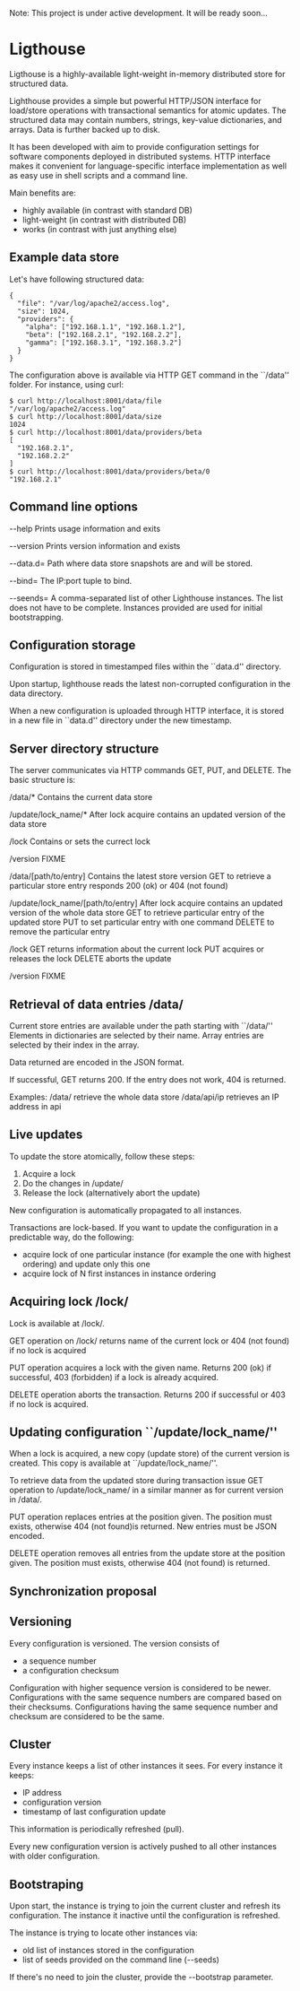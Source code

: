 

Note: This project is under active development. It will be ready soon...


Ligthouse
=========

Ligthouse is a highly-available light-weight in-memory distributed store for
structured data.

Lighthouse provides a simple but powerful HTTP/JSON interface for load/store
operations with transactional semantics for atomic updates. The structured data
may contain numbers, strings, key-value dictionaries, and arrays. Data is
further backed up to disk.

It has been developed with aim to provide configuration settings for software
components deployed in distributed systems. HTTP interface makes it convenient
for language-specific interface implementation as well as easy use in shell
scripts and a command line.

Main benefits are:

- highly available (in contrast with standard DB)
- light-weight (in contrast with distributed DB)
- works (in contrast with just anything else)


Example data store
------------------

Let's have following structured data:

    {
      "file": "/var/log/apache2/access.log",
      "size": 1024,
      "providers": {
    	"alpha": ["192.168.1.1", "192.168.1.2"],
    	"beta": ["192.168.2.1", "192.168.2.2"],
    	"gamma": ["192.168.3.1", "192.168.3.2"]
      }
    }

The configuration above is available via HTTP GET command in the ``/data''
folder. For instance, using curl:

    $ curl http://localhost:8001/data/file
    "/var/log/apache2/access.log"
    $ curl http://localhost:8001/data/size
    1024
    $ curl http://localhost:8001/data/providers/beta
    [
      "192.168.2.1", 
      "192.168.2.2"
    ]
    $ curl http://localhost:8001/data/providers/beta/0
    "192.168.2.1"


Command line options
--------------------

--help
  Prints usage information and exits

--version
  Prints version information and exists

--data.d=
   Path where data store snapshots are and will be stored.

--bind=
   The IP:port tuple to bind.

--seends=
   A comma-separated list of other Lighthouse instances. The list does not have
   to be complete. Instances provided are used for initial bootstrapping.


Configuration storage
---------------------

Configuration is stored in timestamped files within the ``data.d'' directory.

Upon startup, lighthouse reads the latest non-corrupted configuration in the
data directory.

When a new configuration is uploaded through HTTP interface, it is stored in
a new file in ``data.d'' directory under the new timestamp.


Server directory structure
--------------------------

The server communicates via HTTP commands GET, PUT, and DELETE. The basic
structure is:

/data/*
	Contains the current data store

/update/lock_name/*
	After lock acquire contains an updated version of the data store

/lock
	Contains or sets the currect lock

/version
FIXME

/data/[path/to/entry]
	Contains the latest store version
	GET to retrieve a particular store entry
	responds 200 (ok) or 404 (not found)

/update/lock_name/[path/to/entry]
	After lock acquire contains an updated version of the whole data store
	GET to retrieve particular entry of the updated store
	PUT to set particular entry with one command
	DELETE to remove the particular entry

/lock
	GET returns information about the current lock
	PUT acquires or releases the lock
	DELETE aborts the update

/version
FIXME


Retrieval of data entries /data/
--------------------------------

Current store entries are available under the path starting with ``/data/''
Elements in dictionaries are selected by their name. Array entries are selected
by their index in the array.

Data returned are encoded in the JSON format.

If successful, GET returns 200. If the entry does not work, 404 is returned.

Examples:
/data/
	retrieve the whole data store
/data/api/ip
	retrieves an IP address in api


Live updates
------------

To update the store atomically, follow these steps:

1. Acquire a lock
2. Do the changes in /update/
3. Release the lock (alternatively abort the update)

New configuration is automatically propagated to all instances.

Transactions are lock-based. If you want to update the configuration in a
predictable way, do the following:

- acquire lock of one particular instance (for example the one with highest ordering) and update only this one
- acquire lock of N first instances in instance ordering


Acquiring lock /lock/
---------------------

Lock is available at /lock/.

GET operation on /lock/ returns name of the current lock or 404 (not found) if
no lock is acquired

PUT operation acquires a lock with the given name. Returns 200 (ok) if
successful, 403 (forbidden) if a lock is already acquired.

DELETE operation aborts the transaction. Returns 200 if successful or 403 if no
lock is acquired.


Updating configuration ``/update/lock_name/''
-----------------------------------------

When a lock is acquired, a new copy (update store) of the current version is
created. This copy is available at ``/update/lock_name/''.

To retrieve data from the updated store during transaction issue GET operation
to /update/lock_name/ in a similar manner as for current version in /data/.

PUT operation replaces entries at the position given. The position must exists,
otherwise 404 (not found)is returned. New entries must be JSON encoded.

DELETE operation removes all entries from the update store at the position
given. The position must exists, otherwise 404 (not found) is returned.


Synchronization proposal
------------------------


Versioning
----------

Every configuration is versioned. The version consists of

- a sequence number
- a configuration checksum

Configuration with higher sequence version is considered to be newer.
Configurations with the same sequence numbers are compared based on their
checksums. Configurations having the same sequence number and checksum are
considered to be the same.


Cluster
-------

Every instance keeps a list of other instances it sees. For every instance it keeps:

- IP address
- configuration version
- timestamp of last configuration update

This information is periodically refreshed (pull).

Every new configuration version is actively pushed to all other instances with
older configuration.

Bootstraping
------------

Upon start, the instance is trying to join the current cluster and refresh its
configuration. The instance it inactive until the configuration is refreshed.

The instance is trying to locate other instances via:

- old list of instances stored in the configuration
- list of seeds provided on the command line (--seeds)

If there's no need to join the cluster, provide the --bootstrap parameter.

